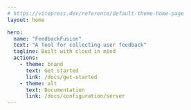```yaml
---
# https://vitepress.dev/reference/default-theme-home-page
layout: home

hero:
  name: "FeedbackFusion"
  text: "A Tool for collecting user feedback"
  tagline: Built with cloud in mind
  actions:
    - theme: brand
      text: Get started 
      link: /docs/get-started
    - theme: alt
      text: Documentation 
      link: /docs/configuration/server
---
```



